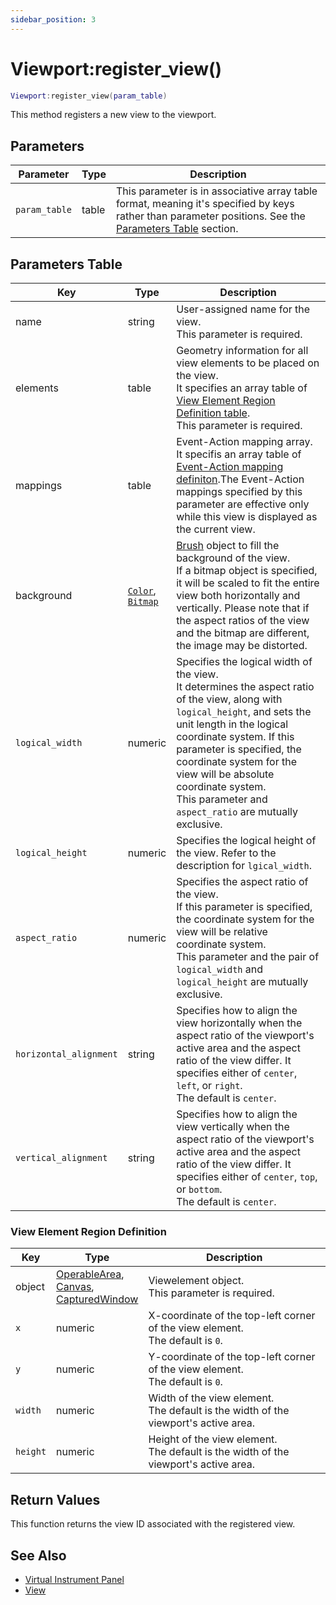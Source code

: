 ```yaml
---
sidebar_position: 3
---
```


# Viewport:register_view()
```lua
Viewport:register_view(param_table)
```
This method registers a new view to the viewport.


## Parameters
|Parameter|Type|Description|
|-|-|-|
|`param_table`|table|This parameter is in associative array table format, meaning it's specified by keys rather than parameter positions. See the [Parameters Table](#parameters-table) section.|


## Parameters Table
|Key|Type|Description|
|-|-|-|
|name|string|User-assigned name for the view.<br/>This parameter is required.
|elements|table|Geometry information for all view elements to be placed on the view.<br/>It specifies an array table of [View Element Region Definition table](#view-element-region-definition).<br/>This parameter is required.
|mappings|table|Event-Action mapping array.<br/>It specifis an array table of [Event-Action mapping definiton](/libs/mapper/mapper_set_primary_mappings#event-action-mapping-definition).The Event-Action mappings specified by this parameter are effective only while this view is displayed as the current view.
|background|[`Color`](/libs/graphics/Color),<br/>[`Bitmap`](/libs/graphics/Bitmap)|[Brush](/guide/graphics#brush) object to fill the background of the view.<br/>If a bitmap object is specified, it will be scaled to fit the entire view both horizontally and vertically. Please note that if the aspect ratios of the view and the bitmap are different, the image may be distorted.
|`logical_width`|numeric|Specifies the logical width of the view.<br/>It determines the aspect ratio of the view, along with `logical_height`, and sets the unit length in the logical coordinate system. If this parameter is specified, the coordinate system for the view will be absolute coordinate system.<br/> This parameter and `aspect_ratio` are mutually exclusive.
|`logical_height`|numeric|Specifies the logical height of the view. Refer to the description for `lgical_width`.
|`aspect_ratio`|numeric|Specifies the aspect ratio of the view.<br/>If this parameter is specified, the coordinate system for the view will be relative coordinate system.<br/>This parameter and the pair of `logical_width` and `logical_height` are mutually exclusive.
|`horizontal_alignment`|string|Specifies how to align the view horizontally when the aspect ratio of the viewport's active area and the aspect ratio of the view differ. It specifies either of `center`, `left`, or `right`.<br/>The default is `center`.
|`vertical_alignment`|string|Specifies how to align the view vertically when the aspect ratio of the viewport's active area and the aspect ratio of the view differ. It specifies either of `center`, `top`, or `bottom`.<br/>The default is `center`.

### View Element Region Definition
|Key|Type|Description|
|-|-|-|
|object|[OperableArea](/libs/mapper/OperableArea),<br/>[Canvas](/libs/mapper/Canvas),<br/>[CapturedWindow](/libs/mapper/CapturedWindow)|Viewelement object.<br/>This parameter is required.
|`x`|numeric|X-coordinate of the top-left corner of the view element.<br/>The default is `0`.
|`y`|numeric|Y-coordinate of the top-left corner of the view element.<br/>The default is `0`.
|`width`|numeric|Width of the view element.<br/>The default is the width of the viewport's active area.
|`height`|numeric|Height of the view element.<br/>The default is the width of the viewport's active area.

## Return Values
This function returns the view ID associated with the registered view.

## See Also
- [Virtual Instrument Panel](/guide/virtual_instrument_panel)
- [View](/guide/virtual_instrument_panel#view)
